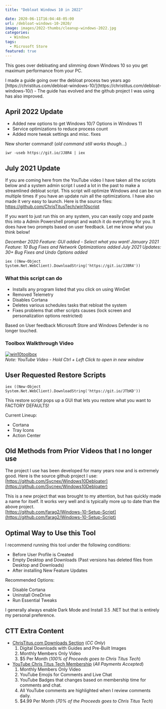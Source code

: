 ```yaml
---
title: "Debloat Windows 10 in 2022"

date: 2020-06-11T16:04:48-05:00
url: /debloat-windows-10-2020/
image: images/2022-thumbs/cleanup-windows-2022.jpg
categories:
  - Windows
tags:
  - Microsoft Store
featured: true
---
```

This goes over debloating and slimming down Windows 10 so you get maximum performance from your PC. 
<!--more-->I made a guide going over the debloat process two years ago [https://christitus.com/debloat-windows-10/](https://christitus.com/debloat-windows-10/) - The guide has evolved and the github project I was using has also improved.

## April 2022 Update

- Added new options to get Windows 10/7 Options in Windows 11
- Service optimizations to reduce process count
- Added more tweak settings and misc. fixes

New shorter command! (_old command still works though..._)
```
iwr -useb https://git.io/JJ8R4 | iex
```

## July 2021 Update

If you are coming here from the YouTube video I have taken all the scripts below and a system admin script I used a lot in the past to make a streamlined debloat script. This script will optimize Windows and can be run multiple times if you have an update ruin all the optimizations. I have also made it very easy to launch. Here is the source files: <https://github.com/ChrisTitusTech/win10script>

If you want to just run this on any system, you can easily copy and paste this into a Admin Powershell prompt and watch it do everything for you. It does have two prompts based on user feedback. Let me know what you think below! 

*December 2020 Feature: GUI added - Select what you want!*
*January 2021 Feature: 10 Bug Fixes and Network Optimizations added*
*July 2021 Updates: 30+ Bug Fixes and Undo Options added*

```
iex ((New-Object System.Net.WebClient).DownloadString('https://git.io/JJ8R4'))
```

### What this script can do

- Installs any program listed that you click on using WinGet
- Removed Telemetry
- Disables Cortana
- Deletes various schedules tasks that rebloat the system
- Fixes problems that other scripts causes (lock screen and personalization options restricted)

Based on User feedback Microsoft Store and Windows Defender is no longer touched. 

### Toolbox Walkthrough Video

[![win10toolbox](https://img.youtube.com/vi/V27McA7ch6w/0.jpg)](https://www.youtube.com/watch?v=V27McA7ch6w)  
_Note: YouTube Video - Hold Ctrl + Left Click to open in new window_

## User Requested Restore Scripts

```
iex ((New-Object System.Net.WebClient).DownloadString('https://git.io/JTbKD'))
```

This restore script pops up a GUI that lets you restore what you want to FACTORY DEFAULTS! 

Current Lineup:
- Cortana
- Tray Icons
- Action Center

## Old Methods from Prior Videos that I no longer use
The project I use has been developed for many years now and is extremely good. Here is the source github project I use:  
[https://github.com/Sycnex/Windows10Debloater](https://github.com/Sycnex/Windows10Debloater)

This is a new project that was brought to my attention, but has quickly made a name for itself. It works very well and is typically more up to date than the above project.  
[https://github.com/farag2/Windows-10-Setup-Script](https://github.com/farag2/Windows-10-Setup-Script)

## Optimal Way to Use this Tool

I recommend running this tool under the following conditions:
  - Before User Profile is Created
  - Empty Desktop and Downloads (Past versions has deleted files from Desktop and Downloads)
  - After installing New Feature Updates
  
Recommended Options:
  - Disable Cortana
  - Uninstall OneDrive
  - Run Essential Tweaks
  
I generally always enable Dark Mode and Install 3.5 .NET but that is entirely my personal preference. 
  
## CTT Extra Content

- [ChrisTitus.com Downloads Section][1] (_CC Only_)
  1. Digital Downloads with Guides and Pre-Built Images
  2. Monthly Members Only Video
  3. $5 Per Month (_100% of Proceeds goes to Chris Titus Tech_)
- [YouTube Chris Titus Tech Membership][2] (_All Payments Accepted_)
  1. Monthly Members Only Video
  2. YouTube Emojis for Comments and Live Chat
  3. YouTube Badges that changes based on membership time for comments and chat.
  4. All YouTube comments are highlighted when I review comments daily. 
  5. $4.99 Per Month (_70% of the Proceeds goes to Chris Titus Tech_)

 [1]: https://portal.christitus.com
 [2]: https://christitus.com/join